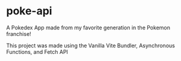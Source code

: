 # poke-api

A Pokedex App made from my favorite generation in the Pokemon franchise!

This project was made using the Vanilla Vite Bundler, Asynchronous Functions, and Fetch API
